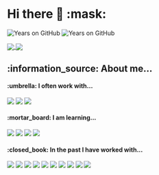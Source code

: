 <h1> Hi there 👋 :mask:</h1>

![Years on GitHub](https://badges.pufler.dev/years/cstringer17?color=404040&style=flat-square)
![Years on GitHub](https://badges.pufler.dev/repos/cstringer17?color=404040&style=flat-square)




<a href="https://github.com/cstringer17">
  <img align="center" src="https://github-readme-stats.vercel.app/api?username=cstringer17&theme=omni&count_private=true&hide_border=true&line_height=24&show_icons=true" />
</a>
<a href="https://github.com/cstringer17?tab=repositories">
  <img align="center" src="https://github-readme-stats.vercel.app/api/top-langs/?username=cstringer17&layout=compact&theme=omni&langs_count=8&hide_border=true" />
</a>




<br>
<h2>:information_source: About me...</h2>

<div align="left">
<div>
<h4>:umbrella: I often work with...</h4>
<img src="https://img.shields.io/badge/Java-%23404040.svg?&style=flat-square&logo=Java"/>
<img src="https://img.shields.io/badge/Apache_Maven-%23404040.svg?&style=flat-square&logo=Apache-Maven"/>
<img src="https://img.shields.io/badge/docker-%23404040.svg?&style=flat-square&logo=docker"/>

</div>
  <div align="left">
<div>
<h4>:mortar_board: I am learning...</h4>
  
<img src="https://img.shields.io/badge/Spring_Boot-%23404040.svg?&style=flat-square&logo=spring-boot"/>
<img src="https://img.shields.io/badge/Vaadin-%23404040.svg?&style=flat-square&logo=vaadin"/>
<img src="https://img.shields.io/badge/Next.js-%23404040.svg?&style=flat-square&logo=Next.js"/>
<img src="https://img.shields.io/badge/Tailwind-%23404040.svg?&style=flat-square&logo=tailwind-css"/>


</div>
<div>
<h4>:closed_book: In the past I have worked with...</h4>
<img src="https://img.shields.io/badge/javascript%20-%23404040.svg?&style=flat-square&logo=javascript"/>
<img src="https://img.shields.io/badge/html5%20-%23404040.svg?&style=flat-square&logo=html5"/>
<img src="https://img.shields.io/badge/css3%20-%23404040.svg?&style=flat-square&logo=css3"/>
<img src="https://img.shields.io/badge/git%20-%23404040.svg?&style=flat-square&logo=git"/>
<img src="https://img.shields.io/badge/github%20-%23404040.svg?&style=flat-square&logo=github"/>
<img src="https://img.shields.io/badge/mysql-%23404040.svg?&style=flat-square&logo=mysql"/>
<img src="https://img.shields.io/badge/PowerShell-%23404040.svg?&style=flat-square&logo=PowerShell"/>
<img src="https://img.shields.io/badge/Vue-%23404040.svg?&style=flat-square&logo=Vue.js"/>
  <img src="https://img.shields.io/badge/php-%23404040.svg?&style=flat-square&logo=php"/>
  <img src="https://img.shields.io/badge/terraform-%23404040.svg?&style=flat-square&logo=terraform"/>
</div>
</div>

